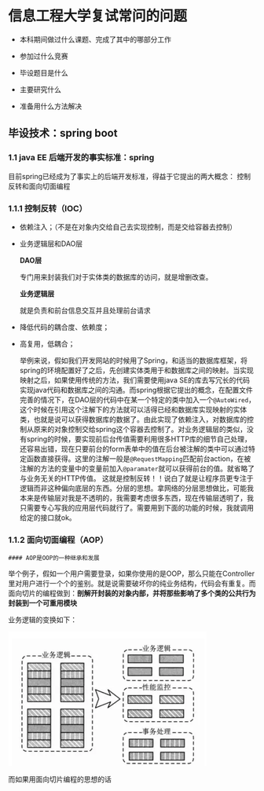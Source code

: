 # 信息工程大学复试常问的问题


- 本科期间做过什么课题、完成了其中的哪部分工作

- 参加过什么竞赛

- 毕设题目是什么

- 主要研究什么

- 准备用什么方法解决


## 毕设技术：spring boot 

###  1.1	 java EE 后端开发的事实标准：spring

目前spring已经成为了事实上的后端开发标准，得益于它提出的两大概念：
控制反转和面向切面编程

### 1.1.1	控制反转（IOC）
- 依赖注入；（不是在对象内交给自己去实现控制，而是交给容器去控制）

- 业务逻辑层和DAO层

  **DAO层**

  专门用来封装我们对于实体类的数据库的访问，就是增删改查。

  **业务逻辑层**

  就是负责和前台信息交互并且处理前台请求

- 降低代码的耦合度、依赖度；

- 高复用，低耦合；

  

  举例来说，假如我们开发网站的时候用了Spring，和适当的数据库框架，将spring的环境配置好了之后，先创建实体类用于和数据库之间的映射。当实现映射之后，如果使用传统的方法，我们需要使用java SE的库去写冗长的代码实现java代码和数据库之间的沟通。而spring根据它提出的概念，在配置文件完善的情况下，在DAO层的代码中在某一个特定的类中加入一个`@AutoWired`，这个时候在引用这个注解下的方法就可以活得已经和数据库实现映射的实体类，也就是说可以获得数据库的数据了。由此实现了依赖注入，对数据库的控制从原来的对象控制交给spring这个容器去控制了。对业务逻辑层的类似，没有spring的时候，要实现前后台传值需要利用很多HTTP库的细节自己处理，还容易出错，现在只要前台的form表单中的值在后台被注解的类中可以通过特定函数直接获得。这里的注解一般是`@RequestMapping`匹配前台action，在被注解的方法的变量中的变量前加入`@paramater`就可以获得前台的值。就省略了与业务无关的HTTP传值。 这就是控制反转！！说白了就是让程序员更专注于逻辑而非这种偏向底层的东西。分层的思想。拿网络的分层思想做比，可能我本来是传输层对我是不透明的，我需要考虑很多东西，现在传输层透明了，我只需要专心写我的应用层代码就行了。需要用到下面的功能的时候，我就调用给定的接口就ok。

### 1.1.2	面向切面编程（AOP）

	#### AOP是OOP的一种继承和发展

举个例子，假如一个用户需要登录，如果你使用的是OOP，那么只能在Controller里对用户进行一个个的鉴别。就是说需要破坏你的纯业务结构，代码会有重复。而面向切片的编程做到：**剖解开封装的对象内部，并将那些影响了多个类的公共行为封装到一个可重用模块**



业务逻辑的变换如下：

![1554298595153](images/1554298595153.png)

而如果用面向切片编程的思想的话









 